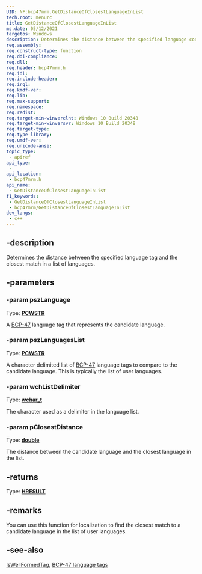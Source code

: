 ```yaml
---
UID: NF:bcp47mrm.GetDistanceOfClosestLanguageInList
tech.root: menurc
title: GetDistanceOfClosestLanguageInList
ms.date: 05/12/2021
targetos: Windows
description: Determines the distance between the specified language code and the closest match in a list of languages.
req.assembly: 
req.construct-type: function
req.ddi-compliance: 
req.dll: 
req.header: bcp47mrm.h
req.idl: 
req.include-header: 
req.irql: 
req.kmdf-ver: 
req.lib: 
req.max-support: 
req.namespace: 
req.redist: 
req.target-min-winverclnt: Windows 10 Build 20348
req.target-min-winversvr: Windows 10 Build 20348
req.target-type: 
req.type-library: 
req.umdf-ver: 
req.unicode-ansi: 
topic_type:
 - apiref
api_type:
 - 
api_location:
 - bcp47mrm.h
api_name:
 - GetDistanceOfClosestLanguageInList
f1_keywords:
 - GetDistanceOfClosestLanguageInList
 - bcp47mrm/GetDistanceOfClosestLanguageInList
dev_langs:
 - c++
---
```


## -description

Determines the distance between the specified language tag and the closest match in a list of languages.

## -parameters

### -param pszLanguage

Type: **[PCWSTR](/windows/win32/winprog/windows-data-types)**

A [BCP-47](https://tools.ietf.org/html/bcp47) language tag that represents the candidate language.

### -param pszLanguagesList

Type: **[PCWSTR](/windows/win32/winprog/windows-data-types)**

A character delimited list of [BCP-47](https://tools.ietf.org/html/bcp47) language tags to compare to the candidate language. This is typically the list of user languages.

### -param wchListDelimiter

Type: **[wchar_t](/windows/win32/midl/wchar-t)**

The character used as a delimiter in the language list.

### -param pClosestDistance

Type: **[double](/windows/win32/midl/double)**

The distance between the candidate language and the closest language in the list.

## -returns

Type: **[HRESULT](/windows/desktop/com/structure-of-com-error-codes)**

## -remarks

You can use this function for localization to find the closest match to a candidate language in the list of user languages.

## -see-also

[IsWellFormedTag](nf-bcp47mrm-iswellformedtag.md), [BCP-47 language tags](https://tools.ietf.org/html/bcp47)
